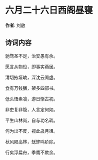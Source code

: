 # 六月二十六日西阁昼寝

**作者**: 刘敞

## 诗词内容

驰骛圣不足，治安愚有余。

愿言从物役，即事实燕居。

清切掖垣峻，深沈云阁虚。

食有万钱膳，架多四部书。

低头悟素飡，游日惭古初。

非吏复非隐，人言定何如。

平生山林尚，自与功名疏。

何为出不反，视此歳月徂。

秋风陨高林，蟋蟀鸣阶除。

行矣浮扁舟，季鹰不欺余。

